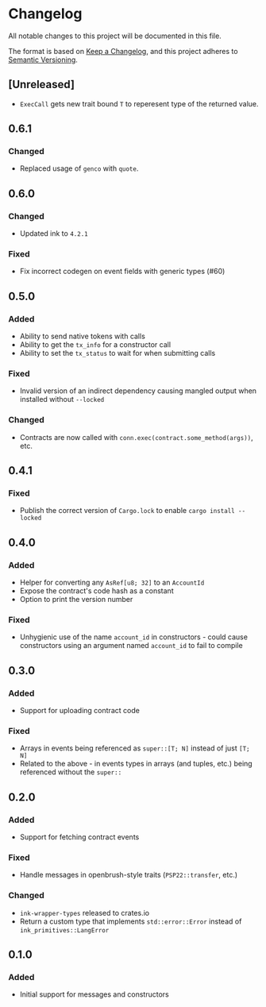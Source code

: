 # Changelog

All notable changes to this project will be documented in this file.

The format is based on [Keep a Changelog](https://keepachangelog.com/en/1.0.0/),
and this project adheres to [Semantic Versioning](https://semver.org/spec/v2.0.0.html).

## [Unreleased]

- `ExecCall` gets new trait bound `T` to reperesent type of the returned value.

## 0.6.1

### Changed

- Replaced usage of `genco` with `quote`.

## 0.6.0

### Changed

- Updated ink to `4.2.1`

### Fixed

- Fix incorrect codegen on event fields with generic types (#60)

## 0.5.0

### Added

- Ability to send native tokens with calls
- Ability to get the `tx_info` for a constructor call
- Ability to set the `tx_status` to wait for when submitting calls

### Fixed

- Invalid version of an indirect dependency causing mangled output when installed without `--locked`

### Changed

- Contracts are now called with `conn.exec(contract.some_method(args))`, etc.

## 0.4.1

### Fixed

- Publish the correct version of `Cargo.lock` to enable `cargo install --locked`

## 0.4.0

### Added

- Helper for converting any `AsRef[u8; 32]` to an `AccountId`
- Expose the contract's code hash as a constant
- Option to print the version number

### Fixed

- Unhygienic use of the name `account_id` in constructors - could cause constructors using an argument named `account_id` to fail to compile

## 0.3.0

### Added

- Support for uploading contract code

### Fixed

- Arrays in events being referenced as `super::[T; N]` instead of just `[T; N]`
- Related to the above - in events types in arrays (and tuples, etc.) being referenced without the `super::`

## 0.2.0

### Added

- Support for fetching contract events

### Fixed

- Handle messages in openbrush-style traits (`PSP22::transfer`, etc.)

### Changed

- `ink-wrapper-types` released to crates.io
- Return a custom type that implements `std::error::Error` instead of `ink_primitives::LangError`

## 0.1.0

### Added

- Initial support for messages and constructors

